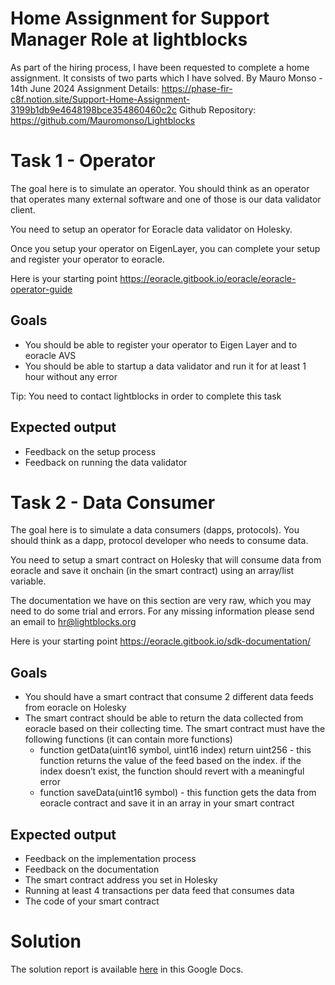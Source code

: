 # Home Assignment for Support Manager Role at lightblocks

As part of the hiring process, I have been requested to complete a home assignment. It consists of two parts which I have solved.
By Mauro Monso - 14th June 2024
Assignment Details:
https://phase-fir-c8f.notion.site/Support-Home-Assignment-3199b1db9e4648198bce354860460c2c
Github Repository:
https://github.com/Mauromonso/Lightblocks 
# Task 1 - Operator

The goal here is to simulate an operator. You should think as an operator that operates many external software and one of those is our data validator client.

You need to setup an operator for Eoracle data validator on Holesky.

Once you setup your operator on EigenLayer, you can complete your setup and register your operator to eoracle.

Here is your starting point https://eoracle.gitbook.io/eoracle/eoracle-operator-guide

## Goals

- You should be able to register your operator to Eigen Layer and to eoracle AVS
- You should be able to startup a data validator and run it for at least 1 hour without any error

Tip: You need to contact lightblocks in order to complete this task

## Expected output

- Feedback on the setup process
- Feedback on running the data validator

# Task 2 - Data Consumer

The goal here is to simulate a data consumers (dapps, protocols). You should think as a dapp, protocol developer who needs to consume data.

You need to setup a smart contract on Holesky that will consume data from eoracle and save it onchain (in the smart contract) using an array/list variable.

The documentation we have on this section are very raw, which you may need to do some trial and errors. For any missing information please send an email to [hr@lightblocks.org](mailto:hr@lightblocks.org)

Here is your starting point https://eoracle.gitbook.io/sdk-documentation/

## Goals

- You should have a smart contract that consume 2 different data feeds from eoracle on Holesky
- The smart contract should be able to return the data collected from eoracle based on their collecting time. The smart contract must have the following functions (it can contain more functions)
    - function getData(uint16 symbol, uint16 index) return uint256 - this function returns the value of the feed based on the index. if the index doesn’t exist, the function should revert with a meaningful error
    - function saveData(uint16 symbol) - this function gets the data from eoracle contract and save it in an array in your smart contract

## Expected output

- Feedback on the implementation process
- Feedback on the documentation
- The smart contract address you set in Holesky
- Running at least 4 transactions per data feed that consumes data
- The code of your smart contract


# Solution
The solution report is available [here](https://docs.google.com/document/d/17MLMz7zjKy1-J9iHSDH0sZQIZi4EEbjhKPUVdg9hJbU/edit#heading=h.58cr6xbhv7sw) in this Google Docs.
